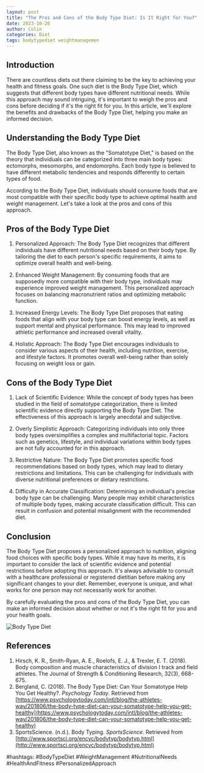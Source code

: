 ```yaml
---
layout: post
title: "The Pros and Cons of the Body Type Diet: Is It Right for You?"
date: 2023-10-26
author: Colin
categories: Diet
tags: bodytypediet weightmanagemen
---
```


## Introduction

There are countless diets out there claiming to be the key to achieving your health and fitness goals. One such diet is the Body Type Diet, which suggests that different body types have different nutritional needs. While this approach may sound intriguing, it's important to weigh the pros and cons before deciding if it's the right fit for you. In this article, we'll explore the benefits and drawbacks of the Body Type Diet, helping you make an informed decision.

## Understanding the Body Type Diet

The Body Type Diet, also known as the "Somatotype Diet," is based on the theory that individuals can be categorized into three main body types: ectomorphs, mesomorphs, and endomorphs. Each body type is believed to have different metabolic tendencies and responds differently to certain types of food.

According to the Body Type Diet, individuals should consume foods that are most compatible with their specific body type to achieve optimal health and weight management. Let's take a look at the pros and cons of this approach.

## Pros of the Body Type Diet

1. Personalized Approach: The Body Type Diet recognizes that different individuals have different nutritional needs based on their body type. By tailoring the diet to each person's specific requirements, it aims to optimize overall health and well-being.

2. Enhanced Weight Management: By consuming foods that are supposedly more compatible with their body type, individuals may experience improved weight management. This personalized approach focuses on balancing macronutrient ratios and optimizing metabolic function.

3. Increased Energy Levels: The Body Type Diet proposes that eating foods that align with your body type can boost energy levels, as well as support mental and physical performance. This may lead to improved athletic performance and increased overall vitality.

4. Holistic Approach: The Body Type Diet encourages individuals to consider various aspects of their health, including nutrition, exercise, and lifestyle factors. It promotes overall well-being rather than solely focusing on weight loss or gain.

## Cons of the Body Type Diet

1. Lack of Scientific Evidence: While the concept of body types has been studied in the field of somatotype categorization, there is limited scientific evidence directly supporting the Body Type Diet. The effectiveness of this approach is largely anecdotal and subjective.

2. Overly Simplistic Approach: Categorizing individuals into only three body types oversimplifies a complex and multifactorial topic. Factors such as genetics, lifestyle, and individual variations within body types are not fully accounted for in this approach.

3. Restrictive Nature: The Body Type Diet promotes specific food recommendations based on body types, which may lead to dietary restrictions and limitations. This can be challenging for individuals with diverse nutritional preferences or dietary restrictions.

4. Difficulty in Accurate Classification: Determining an individual's precise body type can be challenging. Many people may exhibit characteristics of multiple body types, making accurate classification difficult. This can result in confusion and potential misalignment with the recommended diet.

## Conclusion

The Body Type Diet proposes a personalized approach to nutrition, aligning food choices with specific body types. While it may have its merits, it is important to consider the lack of scientific evidence and potential restrictions before adopting this approach. It's always advisable to consult with a healthcare professional or registered dietitian before making any significant changes to your diet. Remember, everyone is unique, and what works for one person may not necessarily work for another.

By carefully evaluating the pros and cons of the Body Type Diet, you can make an informed decision about whether or not it's the right fit for you and your health goals.

![Body Type Diet](https://source.unsplash.com/1600x900/?nutrition,diet)

## References

1. Hirsch, K. R., Smith-Ryan, A. E., Roelofs, E. J., & Trexler, E. T. (2018). Body composition and muscle characteristics of division I track and field athletes. The Journal of Strength & Conditioning Research, 32(3), 668-675.
2. Bergland, C. (2018). The Body Type Diet: Can Your Somatotype Help You Get Healthy?. *Psychology Today*. Retrieved from [https://www.psychologytoday.com/intl/blog/the-athletes-way/201806/the-body-type-diet-can-your-somatotype-help-you-get-healthy](https://www.psychologytoday.com/intl/blog/the-athletes-way/201806/the-body-type-diet-can-your-somatotype-help-you-get-healthy)
3. SportsScience. (n.d.). Body Typing. *SportsScience*. Retrieved from [http://www.sportsci.org/encyc/bodytyp/bodytyp.html](http://www.sportsci.org/encyc/bodytyp/bodytyp.html)

#hashtags: #BodyTypeDiet #WeightManagement #NutritionalNeeds #HealthAndFitness #PersonalizedApproach